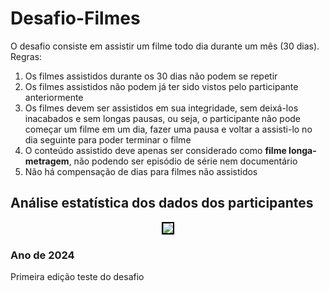 # Desafio-Filmes
O desafio consiste em assistir um filme todo dia durante um mês (30 dias).
Regras:
1. Os filmes assistidos durante os 30 dias não podem se repetir
2. Os filmes assistidos não podem já ter sido vistos pelo participante anteriormente
3. Os filmes devem ser assistidos em sua integridade, sem deixá-los inacabados e sem longas pausas, ou seja, o participante não pode começar um filme em um dia, fazer uma pausa e voltar a assisti-lo no dia seguinte para poder terminar o filme
4. O conteúdo assistido deve apenas ser considerado como **filme longa-metragem**, não podendo ser episódio de série nem documentário
5. Não há compensação de dias para filmes não assistidos
## Análise estatística dos dados dos participantes
<div align="center">
    <img src="https://github.com/user-attachments/assets/e37388a1-e24f-4598-acce-a519cd72400b" style="border: 2px solid black; max-width: 100%; height: auto;">
</div>

### Ano de 2024
Primeira edição teste do desafio
